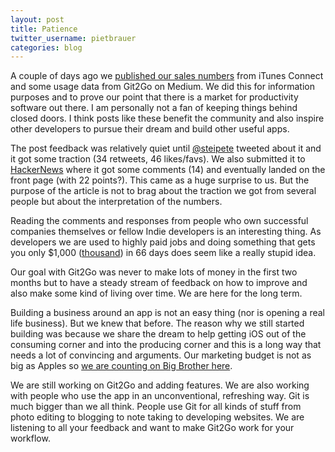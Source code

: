 ```yaml
---
layout: post
title: Patience
twitter_username: pietbrauer
categories: blog
---
```


A couple of days ago we [published our sales numbers][1] from iTunes Connect and some usage data from Git2Go on Medium. We did this for information purposes and to prove our point that there is a market for productivity software out there. I am personally not a fan of keeping things behind closed doors. I think posts like these benefit the community and also inspire other developers to pursue their dream and build other useful apps.


The post feedback was relatively quiet until [@steipete][2] tweeted about it and it got some traction (34 retweets, 46 likes/favs). We also submitted it to [HackerNews][3] where it got some comments (14) and eventually landed on the front page (with 22 points?). This came as a huge surprise to us. But the purpose of the article is not to brag about the traction we got from several people but about the interpretation of the numbers.

Reading the comments and responses from people who own successful companies themselves or fellow Indie developers is an interesting thing. As developers we are used to highly paid jobs and doing something that gets you only $1,000 ([thousand][4]) in 66 days does seem like a really stupid idea.

Our goal with Git2Go was never to make lots of money in the first two months but to have a steady stream of feedback on how to improve and also make some kind of living over time. We are here for the long term.

Building a business around an app is not an easy thing (nor is opening a real life business). But we knew that before. The reason why we still started building was because we share the dream to help getting iOS out of the consuming corner and into the producing corner and this is a long way that needs a lot of convincing and arguments. Our marketing budget is not as big as Apples so [we are counting on Big Brother here][5].

We are still working on Git2Go and adding features. We are also working with people who use the app in an unconventional, refreshing way. Git is much bigger than we all think. People use Git for all kinds of stuff from photo editing to blogging to note taking to developing websites. We are listening to all your feedback and want to make Git2Go work for your workflow.

[1]:	https://medium.com/building-git2go/git2go-s-2015-sales-numbers-95280d7d5847#.x8cle9926
[2]:	https://twitter.com/steipete/status/686516319714435072
[3]:	https://news.ycombinator.com/item?id=10886663
[4]:	https://news.ycombinator.com/item?id=10893112
[5]:	http://www.apple.com/start-something-new/
